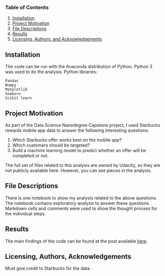 ### Table of Contents

1. [Installation](#installation)
2. [Project Motivation](#motivation)
3. [File Descriptions](#files)
4. [Results](#results)
5. [Licensing, Authors, and Acknowledgements](#licensing)

## Installation <a name="installation"></a>

The code can be run with the Anaconda distribution of Python. Python 3 was used to do the analysis.
Python libraries:

    Pandas
    Numpy
    Matplotlib
    Seaborn
    Scikit learn


## Project Motivation<a name="motivation"></a>

As part of the Data Science Nanodegree Capstone project, I used Starbucks rewards mobile app data to answer the following interesting questions:

1. Which Starbucks offer works best on the mobile app?
2. Which customers should be targeted?
3. Build a machine learning model to predict whether an offer will be completed or not.


The full set of files related to this analysis are owned by Udacity, so they are not publicly available here.  However, you can see pieces in the analysis.  

## File Descriptions <a name="files"></a>

There is one notebook to show my analysis related to the above questions. The notebook contains exploratory analysis to answer these questions. Markdown cells and comments were used to show the thought process for the individual steps. 


## Results<a name="results"></a>

The main findings of the code can be found at the post available [here](https://medium.com/@roFAb/starbucks-capstone-project-337a2ae6a77a).

## Licensing, Authors, Acknowledgements<a name="licensing"></a>

Must give credit to Starbucks for the data.